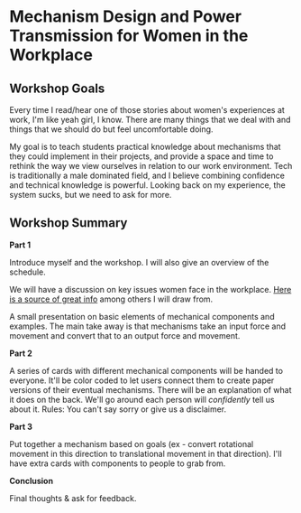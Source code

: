 # Mechanism Design and Power Transmission for Women in the Workplace

## Workshop Goals

Every time I read/hear one of those stories about women's experiences at work, I'm like yeah girl, I know. There are many things that we deal with and things that we should do but feel uncomfortable doing.

My goal is to teach students practical knowledge about mechanisms that they could implement in their projects, and provide a space and time to rethink the way we view ourselves in relation to our work environment. Tech is traditionally a male dominated field, and I believe combining confidence and technical knowledge is powerful. Looking back on my experience, the system sucks, but we need to ask for more.

## Workshop Summary

**Part 1**

Introduce myself and the workshop. I will also give an overview of the schedule.

We will have a discussion on key issues women face in the workplace. [Here is a source of great info](https://hbr.org/2018/01/podcast-women-at-work) among others I will draw from.

A small presentation on basic elements of mechanical components and examples. The main take away is that mechanisms take an input force and movement and convert that to an output force and movement.

**Part 2**

A series of cards with different mechanical components will be handed to everyone. It'll be color coded to let users connect them to create paper versions of their eventual mechanisms. There will be an explanation of what it does on the back. We'll go around each person will *confidently* tell us about it. Rules: You can't say sorry or give us a disclaimer.

**Part 3**

Put together a mechanism based on goals (ex - convert rotational movement in this direction to translational movement in that direction). I'll have extra cards with components to people to grab from.

**Conclusion**

Final thoughts & ask for feedback.
